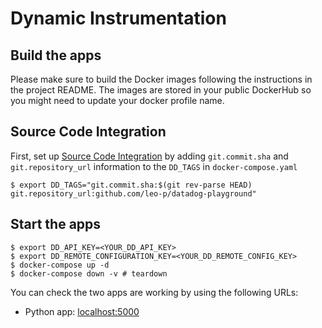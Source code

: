 # Dynamic Instrumentation

## Build the apps

Please make sure to build the Docker images following the instructions in the project README. The images are stored in your public DockerHub so you might need to update your docker profile name.

## Source Code Integration

First, set up [Source Code Integration](https://docs.datadoghq.com/integrations/guide/source-code-integration/?tab=github) by adding `git.commit.sha` and `git.repository_url` information to the `DD_TAGS` in `docker-compose.yaml`

```shell
$ export DD_TAGS="git.commit.sha:$(git rev-parse HEAD) git.repository_url:github.com/leo-p/datadog-playground"
```

## Start the apps

```shell
$ export DD_API_KEY=<YOUR_DD_API_KEY>
$ export DD_REMOTE_CONFIGURATION_KEY=<YOUR_DD_REMOTE_CONFIG_KEY>
$ docker-compose up -d
$ docker-compose down -v # teardown
```

You can check the two apps are working by using the following URLs:
* Python app: [localhost:5000](http://localhost:5000/)